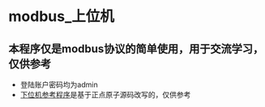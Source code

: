 # modbus_上位机
## 本程序仅是modbus协议的简单使用，用于交流学习，仅供参考
 
* 登陆账户密码均为admin
* [下位机参考程序](https://github.com/RC1844/modbus_CSharp/releases)是基于正点原子源码改写的，仅供参考
